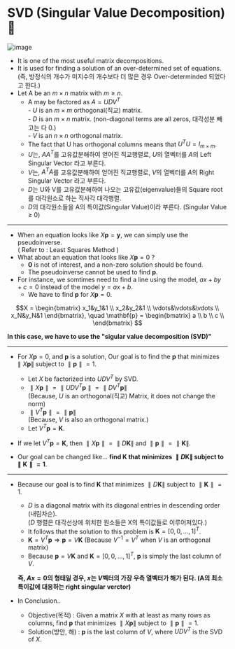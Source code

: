 # SVD (Singular Value Decomposition) 📒

![image](https://user-images.githubusercontent.com/60316325/231943786-a65eba04-4671-40ba-be0a-e2e7ba9b82ee.png)

* It is one of  the most useful matrix decompositions.
* It is used for finding a solution of an over-determined set of equations.<br>
(즉, 방정식의 개수가 미지수의 개수보다 더 많은 경우 Over-determinded 되었다고 한다.)
* Let A be an $m\times n$ matrix with $m\ge n$.
    * A may be factored as $A = UDV^T$ <br>
        \- $U$ is an $m\times m$ orthogonal(직교) matrix.<br>
        \- $D$ is an $m\times n$ matrix. (non-diagonal terms are all zeros, 대각성분 빼고는 다 0.)<br>
        \- $V$ is an $n\times n$ orthogonal matrix.<br>
    * The fact that U has orthogonal columns means that $U^TU = I_{m\times m}$. 
    * $U$는, $AA^T$를 고유값분해하여 얻어진 직교행렬로, $U$의 열벡터를 $A$의 Left Singular Vector 라고 부른다. 
    * $V$는, $A^TA$를 고유값분해하여 얻어진 직교행렬로, $V$의 열벡터를 $A$의 Right Singular Vector 라고 부른다. 
    * $D$는 U와 V를 고유값분해하여 나오는 고유값(eigenvalue)들의 Square root를 대각원소로 하는 직사각 대각행렬.
    * $D$의 대각원소들을 A의 특이값(Singular Value)이라 부른다. (Singular Value $\ge$ 0) <br>

---

* When an equation looks like $X\mathbf{p} = \mathbf{y}$, we can simply use the pseudoinverse. <br>
( Refer to : Least Squares Method )
* What about an equation that looks like $X\mathbf{p} = 0$ ? <br>
  * $\mathbf{0}$ is not of interest, and a non-zero solution should be found.<br>
  * The pseudoinverse cannot be used to find $\mathbf{p}$. <br>
* For instance, we somtimes need to find a line using the model, $ax+by+c = 0$ instead of the model $y=ax+b$.
  * We have to find $\mathbf{p}$ for $X\mathbf{p} = 0$.
  
$$X =
\begin{bmatrix} 
x_1&y_1&1 \\ 
x_2&y_2&1 \\ 
\vdots&\vdots&\vdots \\ 
x_N&y_N&1 \end{bmatrix}, \quad
\mathbf{p} = 
\begin{bmatrix} 
a \\
b \\
c \\
\end{bmatrix}
$$

**In this case, we have to use the "sigular value decomposition (SVD)"**

---

* For $X\mathbf{p} = 0$, and $\mathbf{p}$ is a solution, Our goal is to find the $\mathbf{p}$ that minimizes $\parallel X\mathbf{p}\parallel$ subject to $\parallel \mathbf{p}\parallel = 1$.

  * Let $X$ be factorized into $UDV^T$ by SVD.
  * $\parallel X\mathbf{p}\parallel = \parallel UDV^T\mathbf{p}\parallel = \parallel DV^T\mathbf{p}\parallel$ <br>
  (Because, $U$ is an orthogonal(직교) Matrix, it does not change the norm) <br>
  * $\parallel V^T\mathbf{p}\parallel = \parallel \mathbf{p}\parallel$ <br>
  (Because, $V$ is also an orthogonal matrix.)<br>
  * Let $V^T\mathbf{p} = \mathbf{K}$.
  
* If we let $V^T\mathbf{p} = \mathbf{K}$, then $\parallel X\mathbf{p}\parallel = \parallel D\mathbf{K}\parallel$ and $\parallel \mathbf{p}\parallel = \parallel \mathbf{K}\parallel$.
* Our goal can be changed like... **find $\mathbf{K}$ that minimizes $\parallel D\mathbf{K}\parallel$ subject to $\parallel \mathbf{K}\parallel = 1$**.

---

* Because our goal is to find $\mathbf{K}$ that minimizes $\parallel D\mathbf{K}\parallel$ subject to $\parallel \mathbf{K}\parallel = 1$.
  * $D$ is a diagonal matrix with its diagonal entries in descending order (내림차순). <br>
  ($D$ 행렬은 대각선상에 위치한 원소들은 X의 특이값들로 이루어져있다.)
  * It follows that the solution to this problem is $\mathbf{K} = [0, 0, ..., 1]^T$.
  * $\mathbf{K} = V^T\mathbf{p} \Rightarrow \mathbf{p} = V\mathbf{K}$ (Because $V^{-1} = V^T$ when $V$ is an orthogonal matrix)
  * Because $\mathbf{p} = V\mathbf{K}$ and $\mathbf{K} = [0, 0, ..., 1]^T$, $\mathbf{p}$ is simply the last column of $V$.
  
  **즉, $Ax = 0$의 형태일 경우, $x$는 $V$벡터의 가장 우측 열벡터가 해가 된다. (A의 최소 특이값에 대응하는 right singular verctor)**
  
  
* In Conclusion..
  * Objective(목적) : Given a matrix $X$ with at least as many rows as columns, find $\mathbf{p}$ that minimizes $\parallel X\mathbf{p}\parallel$ subject to $\parallel \mathbf{p}\parallel = 1$. 
  * Solution(방안, 해) : $\mathbf{p}$ is the last column of $V$, where $UDV^T$ is the SVD of $X$.
